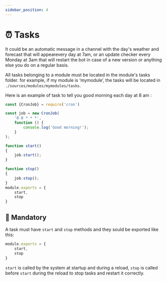 ```yaml
---
sidebar_position: 4
---
```

# ⏰ Tasks

It could be an automatic message in a channel with the day's weather and forecast that will appearevery day at 7am,
or an update checker every Monday at 3am that will restart the bot in case of a new version or anything else you
do on a regular basis.

All tasks belonging to a module must be located in the module's tasks folder. for example, if my module is ‘mymodule’,
the tasks will be located in `./sources/modules/mymodules/tasks`.

Here is an example of task to tell you good morning each day at 8 am :
```js
const {CronJob} = require('cron')

const job = new CronJob(
	'0 8 * * *',
	function () {
		console.log('Good morning!');
	}
);

function start()
{
	job.start();
}

function stop()
{
	job.stop();
}
module.exports = {
	start,
	stop
}
```

## 🚨 Mandatory

A task must have ` start ` and ` stop ` methods and they sould be exported like this: 
```js
module.exports = {
	start,
	stop
}
```

` start ` is called by the system at startup and during a reload, ` stop ` is called before ` start `
during the reload to stop tasks and restart it correctly.